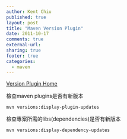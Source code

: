 ```yaml
---
author: Kent Chiu
published: true
layout: post
title: "Maven Version Plugin"
date: 2011-10-17
comments: true
external-url:
sharing: true
footer: true
categories:
  - maven
---
```




[Version Plugin Home](http://mojo.codehaus.org/versions-maven-plugin/index.html "http://mojo.codehaus.org/versions-maven-plugin/index.html")

檢查maven plugins是否有新版本


```
mvn versions:display-plugin-updates

```

檢查專案所需的libs(dependencies)是否有新版本


```
mvn versions:display-dependency-updates

```

